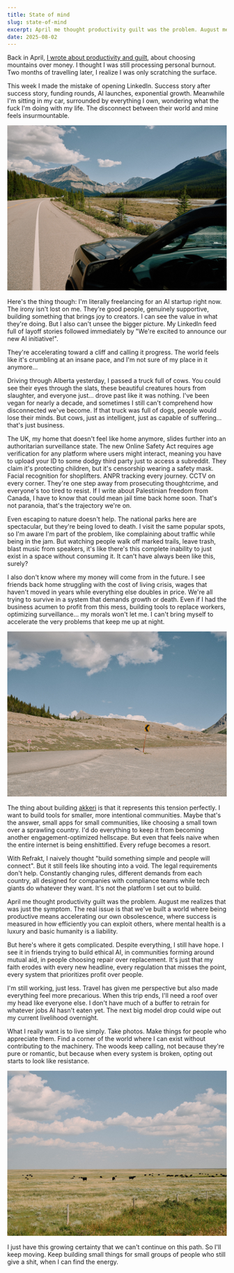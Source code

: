 ```yaml
---
title: State of mind
slug: state-of-mind
excerpt: April me thought productivity guilt was the problem. August me realizes the world may also be to blame.
date: 2025-08-02
---
```


Back in April, [I wrote about productivity and guilt](/journal/on-being-productive-today), about choosing mountains over money. I thought I was still processing personal burnout. Two months of travelling later, I realize I was only scratching the surface.

This week I made the mistake of opening LinkedIn. Success story after success story, funding rounds, AI launches, exponential growth. Meanwhile I'm sitting in my car, surrounded by everything I own, wondering what the fuck I'm doing with my life. The disconnect between their world and mine feels insurmountable.

![View from my car with mountains in the distance](../../assets/car-mountains.jpg "On the Icefields Parkway, somewhere between the tourist hordes of Banff and Jasper")

Here's the thing though: I'm literally freelancing for an AI startup right now. The irony isn't lost on me. They're good people, genuinely supportive, building something that brings joy to creators. I can see the value in what they're doing. But I also can't unsee the bigger picture. My LinkedIn feed full of layoff stories followed immediately by "We're excited to announce our new AI initiative!".

They're accelerating toward a cliff and calling it progress. The world feels like it's crumbling at an insane pace, and I'm not sure of my place in it anymore…

Driving through Alberta yesterday, I passed a truck full of cows. You could see their eyes through the slats, these beautiful creatures hours from slaughter, and everyone just… drove past like it was nothing. I've been vegan for nearly a decade, and sometimes I still can't comprehend how disconnected we've become. If that truck was full of dogs, people would lose their minds. But cows, just as intelligent, just as capable of suffering… that's just business.

The UK, my home that doesn't feel like home anymore, slides further into an authoritarian surveillance state. The new Online Safety Act requires age verification for any platform where users might interact, meaning you have to upload your ID to some dodgy third party just to access a subreddit. They claim it's protecting children, but it's censorship wearing a safety mask. Facial recognition for shoplifters. ANPR tracking every journey. CCTV on every corner. They're one step away from prosecuting thoughtcrime, and everyone's too tired to resist. If I write about Palestinian freedom from Canada, I have to know that could mean jail time back home soon. That's not paranoia, that's the trajectory we're on.

Even escaping to nature doesn't help. The national parks here are spectacular, but they're being loved to death. I visit the same popular spots, so I'm aware I'm part of the problem, like complaining about traffic while being in the jam. But watching people walk off marked trails, leave trash, blast music from speakers, it's like there's this complete inability to just exist in a space without consuming it. It can't have always been like this, surely?

I also don't know where my money will come from in the future. I see friends back home struggling with the cost of living crisis, wages that haven't moved in years while everything else doubles in price. We're all trying to survive in a system that demands growth or death. Even if I had the business acumen to profit from this mess, building tools to replace workers, optimizing surveillance… my morals won't let me. I can't bring myself to accelerate the very problems that keep me up at night.

![Road with an arrow pointing left and a no-left-turn sign](../../assets/wrong-direction.jpg "Contradicting directions")

The thing about building [akkeri](https://akkeri.app) is that it represents this tension perfectly. I want to build tools for smaller, more intentional communities. Maybe that's the answer, small apps for small communities, like choosing a small town over a sprawling country. I'd do everything to keep it from becoming another engagement-optimized hellscape. But even that feels naive when the entire internet is being enshittified. Every refuge becomes a resort.

With Refrakt, I naively thought "build something simple and people will connect". But it still feels like shouting into a void. The legal requirements don't help. Constantly changing rules, different demands from each country, all designed for companies with compliance teams while tech giants do whatever they want. It's not the platform I set out to build.

April me thought productivity guilt was the problem. August me realizes that was just the symptom. The real issue is that we've built a world where being productive means accelerating our own obsolescence, where success is measured in how efficiently you can exploit others, where mental health is a luxury and basic humanity is a liability.

But here's where it gets complicated. Despite everything, I still have hope. I see it in friends trying to build ethical AI, in communities forming around mutual aid, in people choosing repair over replacement. It's just that my faith erodes with every new headline, every regulation that misses the point, every system that prioritizes profit over people.

I'm still working, just less. Travel has given me perspective but also made everything feel more precarious. When this trip ends, I'll need a roof over my head like everyone else. I don't have much of a buffer to retrain for whatever jobs AI hasn't eaten yet. The next big model drop could wipe out my current livelihood overnight.

What I really want is to live simply. Take photos. Make things for people who appreciate them. Find a corner of the world where I can exist without contributing to the machinery. The woods keep calling, not because they're pure or romantic, but because when every system is broken, opting out starts to look like resistance.

![Black cows grazing in a prairie](../../assets/alberta-cows.jpg "An endless prairie under a vast Alberta sky")

I just have this growing certainty that we can't continue on this path. So I'll keep moving. Keep building small things for small groups of people who still give a shit, when I can find the energy.
